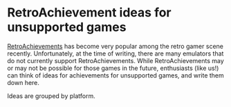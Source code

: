 RetroAchievement ideas for unsupported games
============================================

[RetroAchievements](https://retroachievements.org) has become very popular among the retro gamer scene recently. Unfortunately, at the time of writing, there are many emulators that do not currently support RetroAchievements. While RetroAchievements may or may not be possible for those games in the future, enthusiasts (like us!) can think of ideas for achievements for unsupported games, and write them down here.

Ideas are grouped by platform.
